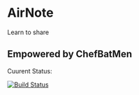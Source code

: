 # AirNote 
Learn to share

## Empowered by ChefBatMen

Cuurent Status: 

[![Build Status](https://travis-ci.com/wx2227/4156.svg?branch=master)](https://travis-ci.com/wx2227/4156)